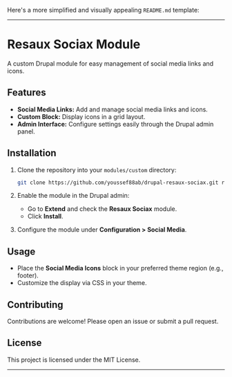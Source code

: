 Here's a more simplified and visually appealing `README.md` template:

---

# Resaux Sociax Module

A custom Drupal module for easy management of social media links and icons.

## Features

- **Social Media Links:** Add and manage social media links and icons.
- **Custom Block:** Display icons in a grid layout.
- **Admin Interface:** Configure settings easily through the Drupal admin panel.

## Installation

1. Clone the repository into your `modules/custom` directory:
   ```bash
   git clone https://github.com/youssef88ab/drupal-resaux-sociax.git resaux_sociax
   ```

2. Enable the module in the Drupal admin:
   - Go to **Extend** and check the **Resaux Sociax** module.
   - Click **Install**.

3. Configure the module under **Configuration > Social Media**.

## Usage

- Place the **Social Media Icons** block in your preferred theme region (e.g., footer).
- Customize the display via CSS in your theme.

## Contributing

Contributions are welcome! Please open an issue or submit a pull request.

## License

This project is licensed under the MIT License.

---

